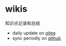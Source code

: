 # wikis
知识点记录和总结
- daily update on [ gitee](https://gitee.com/zhongcai_g/wikis)
- sync periodly on [github](https://github.com/guanzhongcai/wikis)

